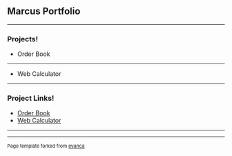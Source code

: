 ## Marcus Portfolio

---

### Projects!

- Order Book

---
- Web Calculator

---

### Project Links!

- [Order Book](https://github.com/Mvrcusj/order-book)
- [Web Calculator](https://github.com/Mvrcusj/web-calculator)


---




---
<p style="font-size:11px">Page template forked from <a href="https://github.com/evanca/quick-portfolio">evanca</a></p>
<!-- Remove above link if you don't want to attibute -->
